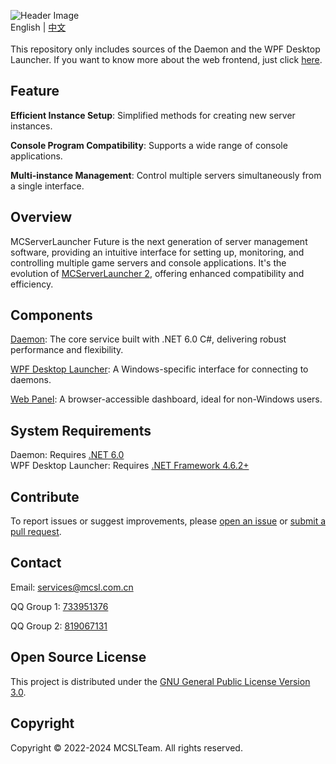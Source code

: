 ![Header Image](https://socialify.git.ci/MCSLTeam/MCServerLauncher-Future/image?description=1&descriptionEditable=Future%20version%20of%20MCSL.%20Redefined%2C%20Versatile%2C%20Easy%20to%20use.&font=Jost&forks=1&language=1&logo=https%3A%2F%2Fimg.fastmirror.net%2Fs%2F2024%2F07%2F24%2F66a0f36d0242c.png&name=1&pattern=Circuit%20Board&stargazers=1&theme=Auto)  
English | [中文](https://github.com/MCSLTeam/MCServerLauncher-Future/blob/master/README_ZH.md)  
</br>
This repository only includes sources of the Daemon and the WPF Desktop Launcher. If you want to know more about the web frontend, just click [here](https://github.com/MCSLTeam/MCServerLauncher-Future-Web).

## Feature

**Efficient Instance Setup**: Simplified methods for creating new server instances.  

**Console Program Compatibility**: Supports a wide range of console applications.  

**Multi-instance Management**: Control multiple servers simultaneously from a single interface.

## Overview

MCServerLauncher Future is the next generation of server management software, providing an intuitive interface for setting up, monitoring, and controlling multiple game servers and console applications. It's the evolution of [MCServerLauncher 2](https://github.com/MCSLTeam/MCSL2), offering enhanced compatibility and efficiency.

## Components

[Daemon](https://github.com/MCSLTeam/MCServerLauncher-Future/tree/master/MCServerLauncher.Daemon): The core service built with .NET 6.0 C#, delivering robust performance and flexibility.  

[WPF Desktop Launcher](https://github.com/MCSLTeam/MCServerLauncher-Future/tree/master/MCServerLauncher.WPF.Main): A Windows-specific interface for connecting to daemons.  

[Web Panel](https://github.com/MCSLTeam/MCServerLauncher-Future-Web): A browser-accessible dashboard, ideal for non-Windows users.

## System Requirements

Daemon: Requires [.NET 6.0](https://dotnet.microsoft.com/en-us/download/dotnet/6.0)  
WPF Desktop Launcher: Requires [.NET Framework 4.6.2+](http://go.microsoft.com/fwlink/?linkid=780600)

## Contribute

To report issues or suggest improvements, please [open an issue](https://github.com/MCSLTeam/MCServerLauncher-Future/issues/new/choose) or [submit a pull request](https://github.com/MCSLTeam/MCServerLauncher-Future/compare).

## Contact

Email: [services@mcsl.com.cn](mailto:services@mcsl.com.cn)

QQ Group 1: [733951376](https://qm.qq.com/q/WtVCQWSBEe)

QQ Group 2: [819067131](https://qm.qq.com/q/EXBE6a5CF4)

## Open Source License

This project is distributed under the [GNU General Public License Version 3.0](https://github.com/MCSLTeam/MCServerLauncher-Future/blob/master/LICENSE).

## Copyright

Copyright © 2022-2024 MCSLTeam. All rights reserved.
